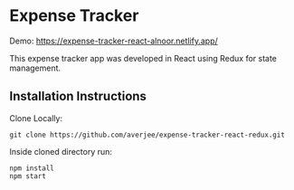 # Expense Tracker

Demo: https://expense-tracker-react-alnoor.netlify.app/

This expense tracker app was developed in React using Redux for state management.

## Installation Instructions

Clone Locally: <br>

`git clone https://github.com/averjee/expense-tracker-react-redux.git`

Inside cloned directory run: <br>

`npm install` <br>
`npm start` <br>

